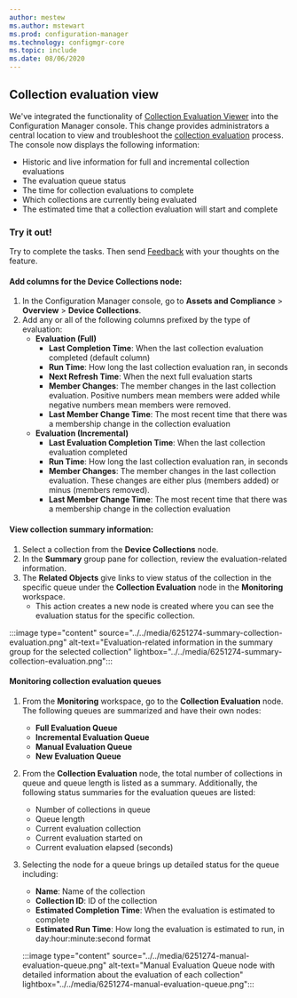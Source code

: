 ```yaml
---
author: mestew
ms.author: mstewart
ms.prod: configuration-manager
ms.technology: configmgr-core
ms.topic: include
ms.date: 08/06/2020
---
```


## <a name="bkmk_colleval"></a> Collection evaluation view
<!--6251274-->
We've integrated the functionality of [Collection Evaluation Viewer](../../../../support/ceviewer.md) into the Configuration Manager console. This change provides administrators a central location to view and troubleshoot the [collection evaluation](../../../../clients/manage/collections/collection-evaluation.md) process. The console now displays the following information:

- Historic and live information for full and incremental collection evaluations
- The evaluation queue status
- The time for collection evaluations to complete
- Which collections are currently being evaluated
- The estimated time that a collection evaluation will start and complete

### Try it out!

Try to complete the tasks. Then send [Feedback](../../technical-preview-2003.md#bkmk_feedback) with your thoughts on the feature.

#### Add columns for the **Device Collections** node:

1. In the Configuration Manager console, go to **Assets and Compliance** > **Overview** > **Device Collections**.
1. Add any or all of the following columns prefixed by the type of evaluation:
   - **Evaluation (Full)**
      - **Last Completion Time**: When the last collection evaluation completed  (default column)
      - **Run Time**: How long the last collection evaluation ran, in seconds
      - **Next Refresh Time**: When the next full evaluation starts
      - **Member Changes**: The member changes in the last collection evaluation. Positive numbers mean members were added while negative numbers mean members were removed.
      - **Last Member Change Time**: The most recent time that there was a membership change in the collection evaluation
   - **Evaluation (Incremental)**
      - **Last Evaluation Completion Time**: When the last collection evaluation completed
      - **Run Time**: How long the last collection evaluation ran, in seconds
      - **Member Changes**: The member changes in the last collection evaluation. These changes are either plus (members added) or minus (members removed).
      - **Last Member Change Time**: The most recent time that there was a membership change in the collection evaluation

#### View collection summary information:

1. Select a collection from the **Device Collections** node.
1. In the **Summary** group pane for collection, review the evaluation-related information.
1. The **Related Objects** give links to view status of the collection in the specific queue under the **Collection Evaluation** node in the **Monitoring** workspace.
   - This action creates a new node is created where you can see the evaluation status for the specific collection.  

:::image type="content" source="../../media/6251274-summary-collection-evaluation.png" alt-text="Evaluation-related information in the summary group for the selected collection" lightbox="../../media/6251274-summary-collection-evaluation.png":::

#### Monitoring collection evaluation queues

1. From the **Monitoring** workspace, go to the **Collection Evaluation** node. The following queues are summarized and have their own nodes:
   - **Full Evaluation Queue**
   - **Incremental Evaluation Queue**
   - **Manual Evaluation Queue**
   - **New Evaluation Queue**
1. From the **Collection Evaluation** node, the total number of collections in queue and queue length is listed as a summary. Additionally, the following status summaries for the evaluation queues are listed:
   - Number of collections in queue
   - Queue length
   - Current evaluation collection
   - Current evaluation started on
   - Current evaluation elapsed (seconds)
1. Selecting the node for a queue brings up detailed status for the queue including: 
   - **Name**: Name of the collection
   - **Collection ID**:  ID of the collection
   - **Estimated Completion Time**: When the evaluation is estimated to complete
   - **Estimated Run Time**: How long the evaluation is estimated to run, in day:hour:minute:second format

   :::image type="content" source="../../media/6251274-manual-evaluation-queue.png" alt-text="Manual Evaluation Queue node with detailed information about the evaluation of each collection" lightbox="../../media/6251274-manual-evaluation-queue.png":::


